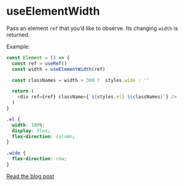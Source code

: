 # useElementWidth

Pass an element `ref` that you’d like to observe. Its changing `width` is returned.

Example:

```js
const Element = () => {
  const ref = useRef()
  const width = useElementWidth(ref)

  const classNames = width > 300 ?  styles.wide : ''

  return (
    <div ref={ref} className={`${styles.el} ${classNames}`} />
  )
}
```

```css
.el {
  width: 100%;
  display: flex;
  flex-direction: column;
}

.wide {
  flex-direction: row;
}
```

[Read the blog post](https://blog.nathanfitzsimmons.com/2021/05/05/window-pains-using-element-queries-in-your-react-app/)
